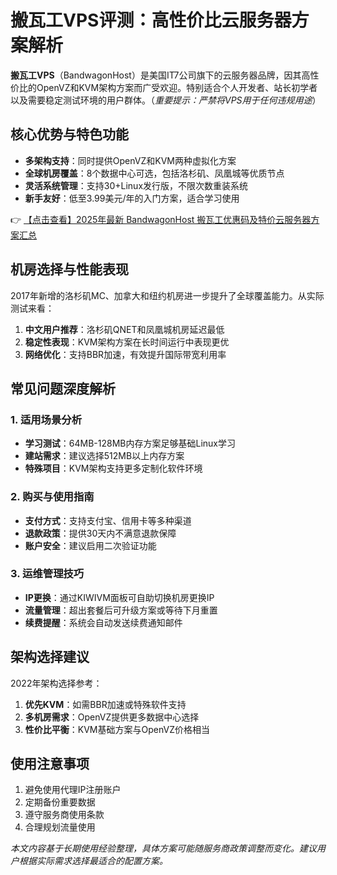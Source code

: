 # 搬瓦工VPS评测：高性价比云服务器方案解析

**搬瓦工VPS**（BandwagonHost）是美国IT7公司旗下的云服务器品牌，因其高性价比的OpenVZ和KVM架构方案而广受欢迎。特别适合个人开发者、站长初学者以及需要稳定测试环境的用户群体。（*重要提示：严禁将VPS用于任何违规用途*）

## 核心优势与特色功能

- **多架构支持**：同时提供OpenVZ和KVM两种虚拟化方案
- **全球机房覆盖**：8个数据中心可选，包括洛杉矶、凤凰城等优质节点
- **灵活系统管理**：支持30+Linux发行版，不限次数重装系统
- **新手友好**：低至3.99美元/年的入门方案，适合学习使用

👉 [【点击查看】2025年最新 BandwagonHost 搬瓦工优惠码及特价云服务器方案汇总](https://bit.ly/banwagon)

## 机房选择与性能表现

2017年新增的洛杉矶MC、加拿大和纽约机房进一步提升了全球覆盖能力。从实际测试来看：

1. **中文用户推荐**：洛杉矶QNET和凤凰城机房延迟最低
2. **稳定性表现**：KVM架构方案在长时间运行中表现更优
3. **网络优化**：支持BBR加速，有效提升国际带宽利用率

## 常见问题深度解析

### 1. 适用场景分析

- **学习测试**：64MB-128MB内存方案足够基础Linux学习
- **建站需求**：建议选择512MB以上内存方案
- **特殊项目**：KVM架构支持更多定制化软件环境

### 2. 购买与使用指南

- **支付方式**：支持支付宝、信用卡等多种渠道
- **退款政策**：提供30天内不满意退款保障
- **账户安全**：建议启用二次验证功能

### 3. 运维管理技巧

- **IP更换**：通过KIWIVM面板可自助切换机房更换IP
- **流量管理**：超出套餐后可升级方案或等待下月重置
- **续费提醒**：系统会自动发送续费通知邮件

## 架构选择建议

2022年架构选择参考：

1. **优先KVM**：如需BBR加速或特殊软件支持
2. **多机房需求**：OpenVZ提供更多数据中心选择
3. **性价比平衡**：KVM基础方案与OpenVZ价格相当

## 使用注意事项

1. 避免使用代理IP注册账户
2. 定期备份重要数据
3. 遵守服务商使用条款
4. 合理规划流量使用

*本文内容基于长期使用经验整理，具体方案可能随服务商政策调整而变化。建议用户根据实际需求选择最适合的配置方案。*